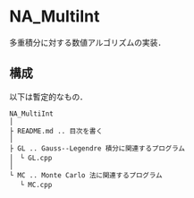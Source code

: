 # NA_MultiInt
多重積分に対する数値アルゴリズムの実装．

## 構成
以下は暫定的なもの．
```
NA_MultiInt
│
├ README.md .. 目次を書く
│
├ GL .. Gauss--Legendre 積分に関連するプログラム
│　└ GL.cpp
│
└ MC .. Monte Carlo 法に関連するプログラム
　 └ MC.cpp
```

